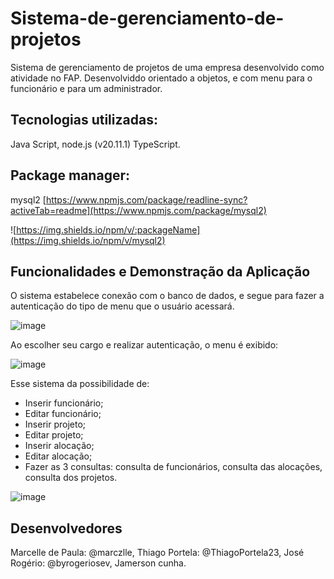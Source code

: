 # Sistema-de-gerenciamento-de-projetos
Sistema de gerenciamento de projetos de uma empresa desenvolvido como atividade no FAP. Desenvolviddo orientado a objetos, e com menu para o funcionário e para um administrador.

## Tecnologias utilizadas: 
Java Script, node.js (v20.11.1)
TypeScript. 

## Package manager:

mysql2
[https://www.npmjs.com/package/readline-sync?activeTab=readme](https://www.npmjs.com/package/mysql2)

![https://img.shields.io/npm/v/:packageName](https://img.shields.io/npm/v/mysql2) 

## Funcionalidades e Demonstração da Aplicação
O sistema estabelece conexão com o banco de dados, e segue para fazer a autenticação do tipo de menu que o usuário acessará.

![image](https://github.com/user-attachments/assets/26b9f620-d858-4cf5-b079-e3fa3a1c7bc6)

Ao escolher seu cargo e realizar autenticação, o menu é exibido:

![image](https://github.com/user-attachments/assets/bcdcd7ae-0ac6-45d2-a60d-7f75a381e03a)

Esse sistema da possibilidade de:
- Inserir funcionário;
- Editar funcionário;
- Inserir projeto;
- Editar projeto;
- Inserir alocação;
- Editar alocação;
- Fazer as 3 consultas: consulta de funcionários, consulta das alocações, consulta dos projetos.

![image](https://github.com/user-attachments/assets/dfe66804-0926-43a8-a2db-52e81542267a)


## Desenvolvedores

Marcelle de Paula: @marczlle,
Thiago Portela: @ThiagoPortela23,
José Rogério: @byrogeriosev,
Jamerson cunha.


